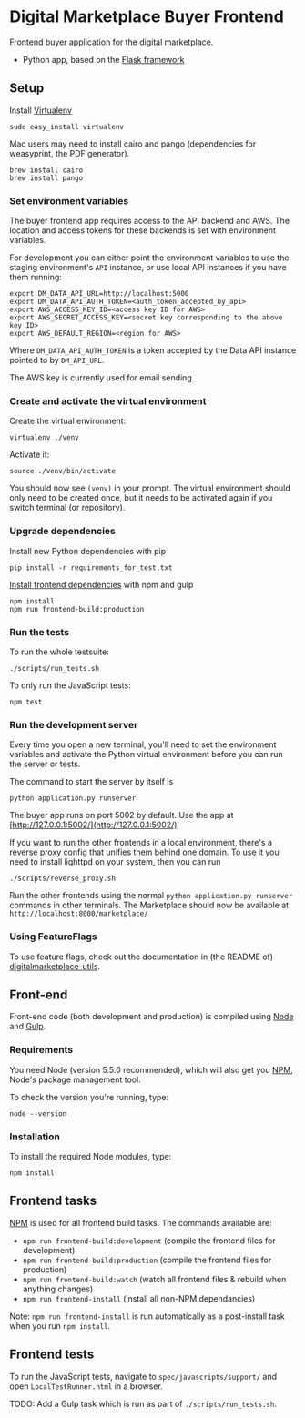 # Digital Marketplace Buyer Frontend

Frontend buyer application for the digital marketplace.

- Python app, based on the [Flask framework](http://flask.pocoo.org/)

## Setup

Install [Virtualenv](https://virtualenv.pypa.io/en/latest/)

```
sudo easy_install virtualenv
```

Mac users may need to install cairo and pango (dependencies for weasyprint, the PDF generator).
```
brew install cairo
brew install pango
```

### Set environment variables

The buyer frontend app requires access to the API backend and AWS. The location and access tokens for
these backends is set with environment variables.


For development you can either point the environment variables to use the
staging environment's `API` instance, or use local API instances if
you have them running:

```
export DM_DATA_API_URL=http://localhost:5000
export DM_DATA_API_AUTH_TOKEN=<auth_token_accepted_by_api>
export AWS_ACCESS_KEY_ID=<access key ID for AWS>
export AWS_SECRET_ACCESS_KEY=<secret key corresponding to the above key ID>
export AWS_DEFAULT_REGION=<region for AWS>
```

Where `DM_DATA_API_AUTH_TOKEN` is a token accepted by the Data API
instance pointed to by `DM_API_URL`.

The AWS key is currently used for email sending.

### Create and activate the virtual environment

Create the virtual environment:

```
virtualenv ./venv
```

Activate it:
```
source ./venv/bin/activate
```

You should now see `(venv)` in your prompt.  The virtual environment should only need to be created once, but it needs
to be activated again if you switch terminal (or repository).

### Upgrade dependencies

Install new Python dependencies with pip

```pip install -r requirements_for_test.txt```

[Install frontend dependencies](https://github.com/alphagov/digitalmarketplace-buyer-frontend#front-end) with npm and gulp

```
npm install
npm run frontend-build:production
```

### Run the tests

To run the whole testsuite:

```
./scripts/run_tests.sh
```

To only run the JavaScript tests:

```
npm test
```

### Run the development server

Every time you open a new terminal, you'll need to set the environment variables and activate the Python virtual
environment before you can run the server or tests.

The command to start the server by itself is
```
python application.py runserver
```

The buyer app runs on port 5002 by default. Use the app at [http://127.0.0.1:5002/](http://127.0.0.1:5002/)

If you want to run the other frontends in a local environment, there's a reverse proxy config that unifies them behind one domain.
To use it you need to install lighttpd on your system, then you can run

```
./scripts/reverse_proxy.sh
```

Run the other frontends using the normal `python application.py runserver` commands in other terminals.
The Marketplace should now be available at `http://localhost:8000/marketplace/`

### Using FeatureFlags

To use feature flags, check out the documentation in (the README of)
[digitalmarketplace-utils](https://github.com/alphagov/digitalmarketplace-utils#using-featureflags).

## Front-end

Front-end code (both development and production) is compiled using [Node](http://nodejs.org/) and [Gulp](http://gulpjs.com/).

### Requirements

You need Node (version 5.5.0 recommended), which will also get you [NPM](npmjs.org), Node's package management tool.

To check the version you're running, type:

```
node --version
```

### Installation

To install the required Node modules, type:

```
npm install
```

## Frontend tasks

[NPM](https://www.npmjs.org/) is used for all frontend build tasks. The commands available are:

- `npm run frontend-build:development` (compile the frontend files for development)
- `npm run frontend-build:production` (compile the frontend files for production)
- `npm run frontend-build:watch` (watch all frontend files & rebuild when anything changes)
- `npm run frontend-install` (install all non-NPM dependancies)

Note: `npm run frontend-install` is run automatically as a post-install task when you run `npm install`.

## Frontend tests

To run the JavaScript tests, navigate to `spec/javascripts/support/` and open `LocalTestRunner.html` in a browser.

TODO: Add a Gulp task which is run as part of `./scripts/run_tests.sh`.
